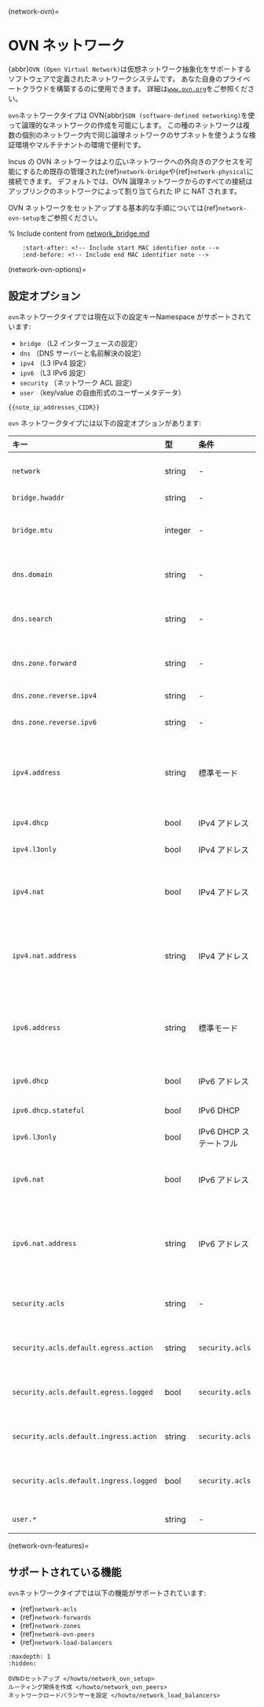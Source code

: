 (network-ovn)=
# OVN ネットワーク

<!-- Include start OVN intro -->
{abbr}`OVN (Open Virtual Network)`は仮想ネットワーク抽象化をサポートするソフトウェアで定義されたネットワークシステムです。
あなた自身のプライベートクラウドを構築するのに使用できます。
詳細は[`www.ovn.org`](https://www.ovn.org/)をご参照ください。
<!-- Include end OVN intro -->

`ovn`ネットワークタイプは OVN{abbr}`SDN (software-defined networking)`を使って論理的なネットワークの作成を可能にします。
この種のネットワークは複数の個別のネットワーク内で同じ論理ネットワークのサブネットを使うような検証環境やマルチテナントの環境で便利です。

Incus の OVN ネットワークはより広いネットワークへの外向きのアクセスを可能にするため既存の管理された{ref}`network-bridge`や{ref}`network-physical`に接続できます。
デフォルトでは、OVN 論理ネットワークからのすべての接続はアップリンクのネットワークによって割り当てられた IP に NAT されます。

OVN ネットワークをセットアップする基本的な手順については{ref}`network-ovn-setup`をご参照ください。

% Include content from [network_bridge.md](network_bridge.md)
```{include} network_bridge.md
    :start-after: <!-- Include start MAC identifier note -->
    :end-before: <!-- Include end MAC identifier note -->
```

(network-ovn-options)=
## 設定オプション

`ovn`ネットワークタイプでは現在以下の設定キーNamespace がサポートされています:

- `bridge` （L2 インターフェースの設定）
- `dns` （DNS サーバーと名前解決の設定）
- `ipv4` （L3 IPv4 設定）
- `ipv6` （L3 IPv6 設定）
- `security` （ネットワーク ACL 設定）
- `user` （key/value の自由形式のユーザーメタデータ）

```{note}
{{note_ip_addresses_CIDR}}
```

`ovn` ネットワークタイプには以下の設定オプションがあります:

キー                                   | 型      | 条件                   | デフォルト                                                       | 説明
:--                                    | :--     | :--                    | :--                                                              | :--
`network`                              | string  | -                      | -                                                                | 外部ネットワークへのアクセスに使うアップリンクのネットワーク
`bridge.hwaddr`                        | string  | -                      | -                                                                | ブリッジのMACアドレス
`bridge.mtu`                           | integer | -                      | `1442`                                                           | ブリッジのMTU（デフォルトではホストからホストへのGeneveトンネルを許可します）
`dns.domain`                           | string  | -                      | `incus`                                                          | DHCPのクライアントに広告しDNSの名前解決に使用するドメイン
`dns.search`                           | string  | -                      | -                                                                | 完全なドメインサーチのカンマ区切りリスト（デフォルトは`dns.domain`の値）
`dns.zone.forward`                     | string  | -                      | -                                                                | 正引きDNSレコード用のDNSゾーン名のカンマ区切りリスト
`dns.zone.reverse.ipv4`                | string  | -                      | -                                                                | IPv4逆引きDNSレコード用のDNSゾーン名
`dns.zone.reverse.ipv6`                | string  | -                      | -                                                                | IPv6逆引きDNSレコード用のDNSゾーン名
`ipv4.address`                         | string  | 標準モード             | - （作成時の初期値: `auto`）                                     | ブリッジのIPv4アドレス（CIDR形式）。IPv4をオフにするには`none`、新しいランダムな未使用のサブネットを生成するには`auto`を指定。
`ipv4.dhcp`                            | bool    | IPv4 アドレス          | `true`                                                           | DHCPを使ってアドレスを割り当てるかどうか
`ipv4.l3only`                          | bool    | IPv4 アドレス          | `false`                                                          | layer 3 only モード を有効にするかどうか
`ipv4.nat`                             | bool    | IPv4 アドレス          | `false` （`ipv4.address`が`auto`の場合の作成時の初期値: `true`） | NATするかどうか
`ipv4.nat.address`                     | string  | IPv4 アドレス          | -                                                                | ネットワークからの外向きトラフィックに使用されるソースアドレス（アップリンクに`ovn.ingress_mode=routed`が必要）
`ipv6.address`                         | string  | 標準モード             | - （作成時の初期値: `auto`）                                     | ブリッジのIPv6アドレス（CIDR形式）。IPv6をオフにするには`none`、新しいランダムな未使用のサブネットを生成するには`auto`を指定。
`ipv6.dhcp`                            | bool    | IPv6 アドレス          | `true`                                                           | Whether to provide additional network configuration over DHCP
`ipv6.dhcp.stateful`                   | bool    | IPv6 DHCP              | `false`                                                          | DHCPを使ってアドレスを割り当てるかどうか
`ipv6.l3only`                          | bool    | IPv6 DHCP ステートフル | `false`                                                          | layer 3 only モード を有効にするかどうか
`ipv6.nat`                             | bool    | IPv6 アドレス          | `false` （`ipv6.address`が`auto`の場合の作成時の初期値: `true`） | NATするかどうか
`ipv6.nat.address`                     | string  | IPv6 アドレス          | -                                                                | ネットワークからの外向きトラフィックに使用されるソースアドレス（アップリンクに`ovn.ingress_mode=routed`が必要）
`security.acls`                        | string  | -                      | -                                                                | このネットワークに接続するNICに適用するネットワークACLのカンマ区切りリスト
`security.acls.default.egress.action`  | string  | `security.acls`        | `reject`                                                         | どのACLルールにもマッチしない外向きトラフィックに使うアクション
`security.acls.default.egress.logged`  | bool    | `security.acls`        | `false`                                                          | どのACLルールにもマッチしない外向きトラフィックをログ出力するかどうか
`security.acls.default.ingress.action` | string  | `security.acls`        | `reject`                                                         | どのACLルールにもマッチしない内向きトラフィックに使うアクション
`security.acls.default.ingress.logged` | bool    | `security.acls`        | `false`                                                          | どのACLルールにもマッチしない内向きトラフィックをログ出力するかどうか
`user.*`                               | string  | -                      | -                                                                | ユーザー指定の自由形式のキー／バリューペア

(network-ovn-features)=
## サポートされている機能

`ovn`ネットワークタイプでは以下の機能がサポートされています:

- {ref}`network-acls`
- {ref}`network-forwards`
- {ref}`network-zones`
- {ref}`network-ovn-peers`
- {ref}`network-load-balancers`

```{toctree}
:maxdepth: 1
:hidden:

OVNのセットアップ </howto/network_ovn_setup>
ルーティング関係を作成 </howto/network_ovn_peers>
ネットワークロードバランサーを設定 </howto/network_load_balancers>
```
